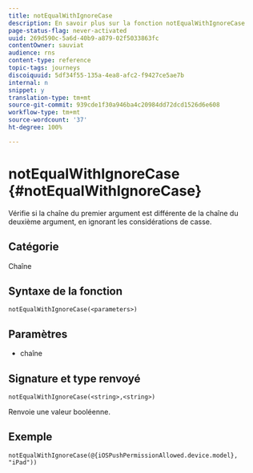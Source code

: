 ```yaml
---
title: notEqualWithIgnoreCase
description: En savoir plus sur la fonction notEqualWithIgnoreCase
page-status-flag: never-activated
uuid: 269d590c-5a6d-40b9-a879-02f5033863fc
contentOwner: sauviat
audience: rns
content-type: reference
topic-tags: journeys
discoiquuid: 5df34f55-135a-4ea8-afc2-f9427ce5ae7b
internal: n
snippet: y
translation-type: tm+mt
source-git-commit: 939cde1f30a946ba4c20984dd72dcd1526d6e608
workflow-type: tm+mt
source-wordcount: '37'
ht-degree: 100%

---
```



# notEqualWithIgnoreCase {#notEqualWithIgnoreCase}

Vérifie si la chaîne du premier argument est différente de la chaîne du deuxième argument, en ignorant les considérations de casse.

## Catégorie

Chaîne

## Syntaxe de la fonction

`notEqualWithIgnoreCase(<parameters>)`

## Paramètres

* chaîne

## Signature et type renvoyé

`notEqualWithIgnoreCase(<string>,<string>)`

Renvoie une valeur booléenne.

## Exemple

`notEqualWithIgnoreCase(@{iOSPushPermissionAllowed.device.model}, "iPad"))`
